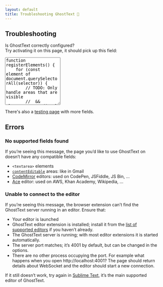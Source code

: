 ```yaml
---
layout: default
title: Troubleshooting GhostText 👻
---
```


## Troubleshooting

<p class="text-align-center">
	Is GhostText correctly configured? <br />
	Try activating it on this page, it should pick up this field:
</p>

<textarea rows="10">
function registerElements() {
	for (const element of document.querySelectorAll(selector)) {
		// TODO: Only handle areas that are visible
		//  && element.getBoundingClientRect().width > 20
		if (!knownElements.has(element)) {
			knownElements.set(element, new GhostTextField(element));
		}
	}
}
</textarea>

<p class="text-align-center">There's also a <a href="/test/">testing page</a> with more fields.</p>

## Errors

<h3 id="no-supported-fields">No supported fields found</h3>

If you’re seeing this message, the page you’d like to use GhostText on doesn’t have any compatible fields:

- `<textarea>` elements
- [`contentEditable`](https://developer.mozilla.org/en-US/docs/Web/Guide/HTML/Content_Editable) areas: like in Gmail
- [CodeMirror](https://codemirror.net/) editors: used on CodePen, JSFiddle, JS Bin, …
- [Ace](https://ace.c9.io/) editor: used on AWS, Khan Academy, Wikipedia, …

<h3 id="unable-to-connect">Unable to connect to the editor</h3>

If you’re seeing this message, the browser extension can’t find the GhostText server running in an editor. Ensure that:

- Your editor is launched
- GhostText editor extension is installed; install it from the [list of supported editors](/#installation) if you haven’t already.
- The GhostText server is running; with most editor extensions it is started automatically.
- The server port matches; it’s 4001 by default, but can be changed in the options.
- There are no other process occupying the port. For example what happens when you open http://localhost:4001? The page should return details about WebSocket and the editor should start a new connection.

If it still doesn’t work, try again in [Sublime Text](https://www.sublimetext.com), it’s the main supported editor of GhostText.
